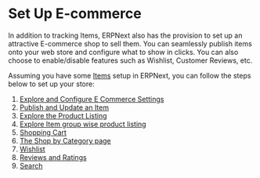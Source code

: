 
# Set Up E-commerce



In addition to tracking Items, ERPNext also has the provision to set up an attractive E-commerce shop to sell them. You can seamlessly publish items onto your web store and configure what to show in clicks. You can also choose to enable/disable features such as Wishlist, Customer Reviews, etc.



Assuming you have some [Items](/docs/en/stock/item) setup in ERPNext, you can follow the steps below to set up your store:


1. [Explore and Configure E Commerce Settings](/docs/en/e_commerce/e_commerce_settings)
2. [Publish and Update an Item](/docs/en/e_commerce/website_item)
3. [Explore the Product Listing](/docs/en/e_commerce/product-listing)
4. [Explore Item group wise product listing](/docs/en/e_commerce/item_group_wise_product_listing)
5. [Shopping Cart](/docs/en/e_commerce/shopping-cart)
6. [The Shop by Category page](/docs/en/e_commerce/shop_by_category)
7. [Wishlist](/docs/en/e_commerce/wishlist)
8. [Reviews and Ratings](/docs/en/e_commerce/reviews_and_rating)
9. [Search](/docs/en/e_commerce/e_commerce_search)




